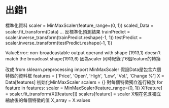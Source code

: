 # 出錯1
標準化資料
scaler = MinMaxScaler(feature_range=(0, 1))
scaled_Data = scaler.fit_transform(Data)
...
反標準化預測結果
trainPredict = scaler.inverse_transform(trainPredict.reshape(-1, 1))
testPredict = scaler.inverse_transform(testPredict.reshape(-1, 1))

ValueError: non-broadcastable output operand with shape (1913,1) doesn't match the broadcast shape(1913,6)
因為scaler 同時紀錄了6個feature的轉換

改成 
from sklearn.preprocessing import MinMaxScaler
假設Data是包含六個特徵的資料框
features = ['Price', 'Open', 'High', 'Low', 'Vol.', 'Change %']
X = Data[features]
初始化MinMaxScaler
scalers = {}
對每個特徵獨立進行縮放
for feature in features:
    scaler = MinMaxScaler(feature_range=(0, 1))
    X[feature] = scaler.fit_transform(X[[feature]])
    scalers[feature] = scaler
X現在包含獨立縮放後的每個特徵的值
X_array = X.values


